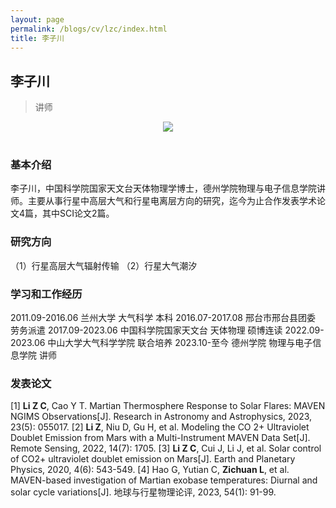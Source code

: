 ```yaml
---
layout: page
permalink: /blogs/cv/lzc/index.html
title: 李子川
---
```


## 李子川

> 讲师

<center>
<img src = "/blogs/cv.ph/lzc.jpg">
</center>
<br>

### 基本介绍
李子川，中国科学院国家天文台天体物理学博士，德州学院物理与电子信息学院讲师。主要从事行星中高层大气和行星电离层方向的研究，迄今为止合作发表学术论文4篇，其中SCI论文2篇。
### 研究方向
（1）行星高层大气辐射传输
（2）行星大气潮汐
### 学习和工作经历
2011.09-2016.06 兰州大学 大气科学 本科
2016.07-2017.08 邢台市邢台县团委 劳务派遣
2017.09-2023.06 中国科学院国家天文台 天体物理 硕博连读
2022.09-2023.06 中山大学大气科学学院 联合培养
2023.10-至今    德州学院 物理与电子信息学院 讲师

### 发表论文
[1] **Li Z C**, Cao Y T. Martian Thermosphere Response to Solar Flares: MAVEN NGIMS Observations[J]. Research in Astronomy and Astrophysics, 2023, 23(5): 055017.
[2] **Li Z**, Niu D, Gu H, et al. Modeling the CO 2+ Ultraviolet Doublet Emission from Mars with a Multi-Instrument MAVEN Data Set[J]. Remote Sensing, 2022, 14(7): 1705. 
[3] **Li Z C**, Cui J, Li J, et al. Solar control of CO2+ ultraviolet doublet emission on Mars[J]. Earth and Planetary Physics, 2020, 4(6): 543-549.
[4] Hao G, Yutian C, **Zichuan L**, et al. MAVEN-based investigation of Martian exobase temperatures: Diurnal and solar cycle variations[J]. 地球与行星物理论评, 2023, 54(1): 91-99.
